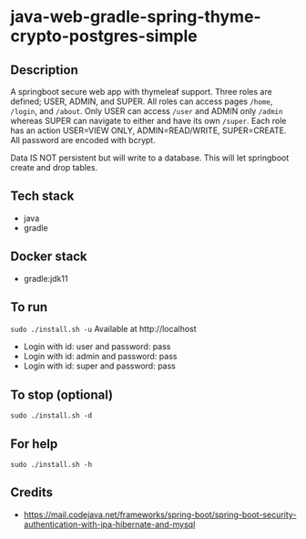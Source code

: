 # java-web-gradle-spring-thyme-crypto-postgres-simple

## Description
A springboot secure web app with thymeleaf support.
Three roles are defined; USER, ADMIN, and SUPER. All roles
can access pages `/home`, `/login`, and `/about`. Only USER
can access `/user` and ADMIN only `/admin` whereas SUPER can
navigate to either and have its own `/super`. Each role
has an action USER=VIEW ONLY, ADMIN=READ/WRITE, SUPER=CREATE.
All password are encoded with bcrypt.

Data IS NOT persistent but will write to a database. This
will let springboot create and drop tables.

## Tech stack
- java
- gradle

## Docker stack
- gradle:jdk11

## To run
`sudo ./install.sh -u`
Available at http://localhost
- Login with id: user and password: pass
- Login with id: admin and password: pass
- Login with id: super and password: pass

## To stop (optional)
`sudo ./install.sh -d`

## For help
`sudo ./install.sh -h`

## Credits
- https://mail.codejava.net/frameworks/spring-boot/spring-boot-security-authentication-with-jpa-hibernate-and-mysql
